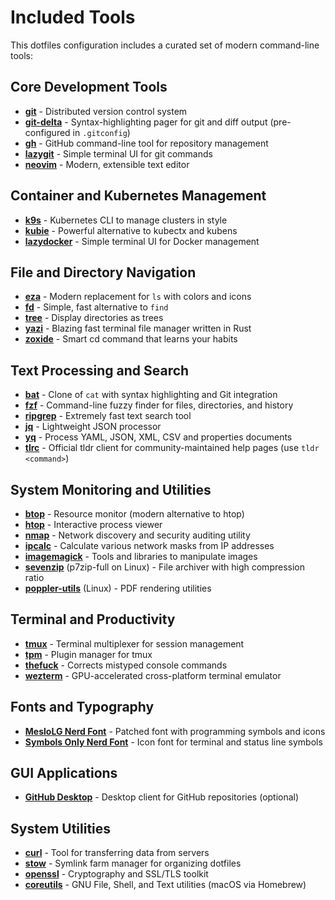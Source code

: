 # Included Tools

This dotfiles configuration includes a curated set of modern command-line tools:

## Core Development Tools
- [**git**](https://git-scm.com/) - Distributed version control system
- [**git-delta**](https://github.com/dandavison/delta) - Syntax-highlighting pager for git and diff output (pre-configured in `.gitconfig`)
- [**gh**](https://github.com/cli/cli) - GitHub command-line tool for repository management
- [**lazygit**](https://github.com/jesseduffield/lazygit) - Simple terminal UI for git commands
- [**neovim**](https://neovim.io/) - Modern, extensible text editor

## Container and Kubernetes Management
- [**k9s**](https://github.com/derailed/k9s) - Kubernetes CLI to manage clusters in style
- [**kubie**](https://github.com/sbstp/kubie) - Powerful alternative to kubectx and kubens
- [**lazydocker**](https://github.com/jesseduffield/lazydocker) - Simple terminal UI for Docker management

## File and Directory Navigation
- [**eza**](https://github.com/eza-community/eza) - Modern replacement for `ls` with colors and icons
- [**fd**](https://github.com/sharkdp/fd) - Simple, fast alternative to `find`
- [**tree**](https://github.com/Old-Man-Programmer/tree) - Display directories as trees
- [**yazi**](https://github.com/sxyazi/yazi) - Blazing fast terminal file manager written in Rust
- [**zoxide**](https://github.com/ajeetdsouza/zoxide) - Smart cd command that learns your habits

## Text Processing and Search
- [**bat**](https://github.com/sharkdp/bat) - Clone of `cat` with syntax highlighting and Git integration
- [**fzf**](https://github.com/junegunn/fzf) - Command-line fuzzy finder for files, directories, and history
- [**ripgrep**](https://github.com/BurntSushi/ripgrep) - Extremely fast text search tool
- [**jq**](https://github.com/jqlang/jq) - Lightweight JSON processor
- [**yq**](https://github.com/mikefarah/yq) - Process YAML, JSON, XML, CSV and properties documents
- [**tlrc**](https://github.com/tldr-pages/tlrc) - Official tldr client for community-maintained help pages (use `tldr <command>`)

## System Monitoring and Utilities
- [**btop**](https://github.com/aristocratos/btop) - Resource monitor (modern alternative to htop)
- [**htop**](https://github.com/htop-dev/htop) - Interactive process viewer
- [**nmap**](https://nmap.org/) - Network discovery and security auditing utility
- [**ipcalc**](https://github.com/kjokjo/ipcalc) - Calculate various network masks from IP addresses
- [**imagemagick**](https://imagemagick.org/) - Tools and libraries to manipulate images
- [**sevenzip**](https://www.7-zip.org/) (p7zip-full on Linux) - File archiver with high compression ratio
- [**poppler-utils**](https://poppler.freedesktop.org/) (Linux) - PDF rendering utilities

## Terminal and Productivity
- [**tmux**](https://github.com/tmux/tmux) - Terminal multiplexer for session management
- [**tpm**](https://github.com/tmux-plugins/tpm) - Plugin manager for tmux
- [**thefuck**](https://github.com/nvbn/thefuck) - Corrects mistyped console commands
- [**wezterm**](https://github.com/wez/wezterm) - GPU-accelerated cross-platform terminal emulator

## Fonts and Typography
- [**MesloLG Nerd Font**](https://github.com/ryanoasis/nerd-fonts/tree/master/patched-fonts/Meslo) - Patched font with programming symbols and icons
- [**Symbols Only Nerd Font**](https://github.com/ryanoasis/nerd-fonts) - Icon font for terminal and status line symbols

## GUI Applications
- [**GitHub Desktop**](https://desktop.github.com/) - Desktop client for GitHub repositories (optional)

## System Utilities
- [**curl**](https://curl.se/) - Tool for transferring data from servers
- [**stow**](https://www.gnu.org/software/stow/) - Symlink farm manager for organizing dotfiles  
- [**openssl**](https://www.openssl.org/) - Cryptography and SSL/TLS toolkit
- [**coreutils**](https://www.gnu.org/software/coreutils/) - GNU File, Shell, and Text utilities (macOS via Homebrew)
